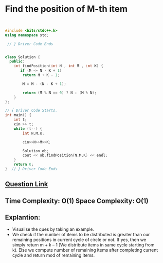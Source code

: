 # Find the position of M-th item

```cpp


#include <bits/stdc++.h>
using namespace std;

 // } Driver Code Ends


class Solution {
  public:
    int findPosition(int N , int M , int K) {
       if (M <= N - K + 1)
        return M + K - 1;

        M = M - (N - K + 1);

        return (M % N == 0) ? N : (M % N);
    }
};

// { Driver Code Starts.
int main() {
    int t;
    cin >> t;
    while (t--) {
        int N,M,K;

        cin>>N>>M>>K;

        Solution ob;
        cout << ob.findPosition(N,M,K) << endl;
    }
    return 0;
}  // } Driver Code Ends
```

## [Question Link](https://practice.geeksforgeeks.org/problems/find-the-position-of-m-th-item1723/1)

## Time Complexity: O(1) Space Complexity: O(1)

## Explantion:

- Visualise the ques by taking an example.
- We check if the number of items to be distributed is greater than our remaining positions in current cycle of circle or not. If yes, then we simply return m + k – 1 (We distribute items in same cycle starting from k). Else we compute number of remaining items after completing current cycle and return mod of remaining items.
